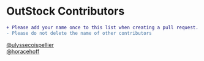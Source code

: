 # OutStock Contributors

```diff
+ Please add your name once to this list when creating a pull request.
- Please do not delete the name of other contributors
```

[@ulyssecoispellier](https://github.com/ulyssecoispellier)\
[@horacehoff](https://github.com/horacehoff)
